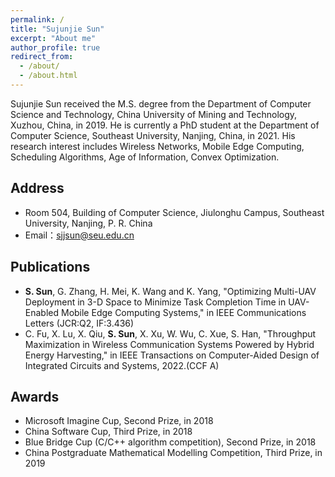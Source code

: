 ```yaml
---
permalink: /
title: "Sujunjie Sun"
excerpt: "About me"
author_profile: true
redirect_from: 
  - /about/
  - /about.html
---
```

Sujunjie Sun received the M.S. degree from the Department of Computer Science and Technology, China University of Mining and Technology, Xuzhou, China, in 2019. He is currently a PhD student at the Department of Computer Science, Southeast University, Nanjing, China, in 2021. His research interest includes Wireless Networks, Mobile Edge Computing, Scheduling Algorithms, Age of Information, Convex Optimization.

Address
------
* Room 504, Building of Computer Science, Jiulonghu Campus, Southeast University, Nanjing, P. R. China
* Email：sjjsun@seu.edu.cn

Publications
------
* **S. Sun**, G. Zhang, H. Mei, K. Wang and K. Yang, "Optimizing Multi-UAV Deployment in 3-D Space to Minimize Task Completion Time in UAV-Enabled Mobile Edge Computing Systems," in IEEE Communications Letters (JCR:Q2, IF:3.436)
* C. Fu, X. Lu, X. Qiu, **S. Sun**, X. Xu, W. Wu, C. Xue, S. Han, "Throughput Maximization in Wireless Communication Systems Powered by Hybrid Energy Harvesting," in IEEE Transactions on Computer-Aided Design of Integrated Circuits and Systems, 2022.(CCF A)

Awards
------
* Microsoft Imagine Cup, Second Prize, in 2018
* China Software Cup, Third Prize, in 2018
* Blue Bridge Cup (C/C++ algorithm competition), Second Prize, in 2018
* China Postgraduate Mathematical Modelling Competition, Third Prize, in 2019
